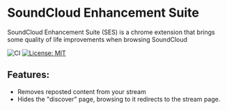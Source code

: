 # SoundCloud Enhancement Suite

SoundCloud Enhancement Suite (SES) is a chrome extension that brings some quality of life improvements when browsing
SoundCloud

![CI](https://github.com/davidsbond/soundcloud-enhancement-suite/workflows/CI/badge.svg)
[![License: MIT](https://img.shields.io/badge/License-MIT-blue.svg)](https://opensource.org/licenses/MIT)

## Features:
* Removes reposted content from your stream
* Hides the "discover" page, browsing to it redirects to the stream page.